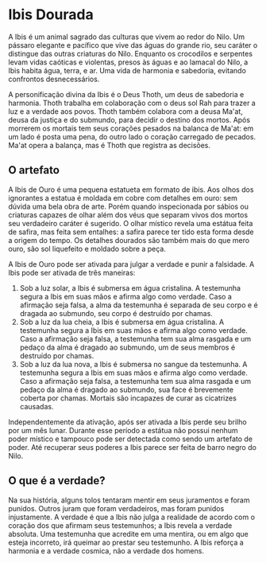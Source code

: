 # Ibis Dourada

A Ibis é um animal sagrado das culturas que vivem ao redor do Nilo. Um pássaro elegante e pacífico que vive das águas do grande rio, seu caráter o distingue das outras criaturas do Nilo. Enquanto os crocodilos e serpentes levam vidas caóticas e violentas, presos às águas e ao lamacal do Nilo, a Ibis habita água, terra, e ar. Uma vida de harmonia e sabedoria, evitando confrontos desnecessários.

A personificação divina da Ibis é o Deus Thoth, um deus de sabedoria e harmonia. Thoth trabalha em colaboração com o deus sol Rah para trazer a luz e a verdade aos povos. Thoth também colabora com a deusa Ma'at, deusa da justiça e do submundo, para decidir o destino dos mortos. Após morrerem os mortais tem seus corações pesados na balanca de Ma'at: em um lado é posta uma pena, do outro lado o coração carregado de pecados. Ma'at opera a balança, mas é Thoth que registra as decisões.

## O artefato

A Ibis de Ouro é uma pequena estatueta em formato de ibis. Aos olhos dos ignorantes a estatua é moldada em cobre com detalhes em ouro: sem dúvida uma bela obra de arte. Porém quando inspecionada por sábios ou criaturas capazes de olhar além dos véus que separam vivos dos mortos seu verdadeiro caráter é sugerido. O olhar místico revela uma estátua feita de safira, mas feita sem entalhes: a safira parece ter tido esta forma desde a origem do tempo. Os detalhes dourados são também mais do que mero ouro, são sol liquefeito e moldado sobre a peça.

A Ibis de Ouro pode ser ativada para julgar a verdade e punir a falsidade. A Ibis pode ser ativada de três maneiras:

1. Sob a luz solar, a Ibis é submersa em água cristalina. A testemunha segura a Ibis em suas mãos e afirma algo como verdade. Caso a afirmação seja falsa, a alma da testemunha é separada de seu corpo e é dragada ao submundo, seu corpo é destruído por chamas.
2. Sob a luz da lua cheia, a Ibis é submersa em água cristalina. A testemunha segura a Ibis em suas mãos e afirma algo como verdade. Caso a afirmação seja falsa, a testemunha tem sua alma rasgada e um pedaço da alma é dragado ao submundo, um de seus membros é destruído por chamas.
3. Sob a luz da lua nova, a Ibis é submersa no sangue da testemunha. A testemunha segura a Ibis em suas mãos e afirma algo como verdade. Caso a afirmação seja falsa, a testemunha tem sua alma rasgada e um pedaço da alma é dragado ao submundo, sua face é brevemente coberta por chamas. Mortais são incapazes de curar as cicatrizes causadas.

Independentemente da ativação, após ser ativada a Ibis perde seu brilho por um mês lunar. Durante esse período a estátua não possui nenhum poder místico e tampouco pode ser detectada como sendo um artefato de poder. Até recuperar seus poderes a Ibis parece ser feita de barro negro do Nilo.

## O que é a verdade?

Na sua história, alguns tolos tentaram mentir em seus juramentos e foram punidos. Outros juram que foram verdadeiros, mas foram punidos injustamente. A verdade é que a Ibis não julga a realidade de acordo com o coração dos que afirmam seus testemunhos; a Ibis revela a verdade absoluta. Uma testemunha que acredite em uma mentira, ou em algo que esteja incorreto, irá queimar ao prestar seu testemunho. A Ibis reforça a harmonia e a verdade cosmica, não a verdade dos homens.
